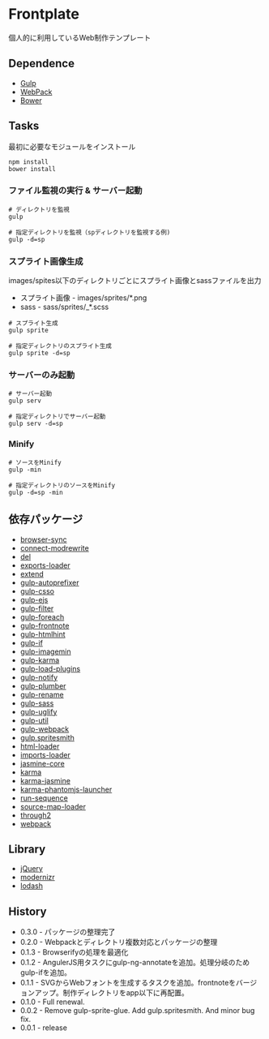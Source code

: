 # Frontplate

個人的に利用しているWeb制作テンプレート

## Dependence

* [Gulp](http://gulpjs.com/)
* [WebPack](http://webpack.github.io/)
* [Bower](http://bower.io/)

## Tasks

最初に必要なモジュールをインストール

    npm install
    bower install

### ファイル監視の実行 & サーバー起動

```
# ディレクトリを監視
gulp

# 指定ディレクトリを監視（spディレクトリを監視する例)
gulp -d=sp
```

### スプライト画像生成

images/spites以下のディレクトリごとにスプライト画像とsassファイルを出力

* スプライト画像 - images/sprites/*.png
* sass - sass/sprites/_*.scss

```
# スプライト生成
gulp sprite

# 指定ディレクトリのスプライト生成
gulp sprite -d=sp
```

### サーバーのみ起動

```
# サーバー起動
gulp serv

# 指定ディレクトリでサーバー起動
gulp serv -d=sp
```

### Minify

```
# ソースをMinify
gulp -min

# 指定ディレクトリのソースをMinify
gulp -d=sp -min
```

##  依存パッケージ

* [browser-sync](https://github.com/shakyShane/browser-sync)
* [connect-modrewrite](https://www.npmjs.com/package/connect-modrewrite)
* [del](https://www.npmjs.com/package/del)
* [exports-loader](https://www.npmjs.com/package/exports-loader)
* [extend](https://www.npmjs.com/package/extend)
* [gulp-autoprefixer](https://www.npmjs.org/package/gulp-autoprefixer)
* [gulp-csso](https://www.npmjs.org/package/gulp-csso)
* [gulp-ejs](https://www.npmjs.org/package/gulp-ejs)
* [gulp-filter](https://www.npmjs.com/package/gulp-filter)
* [gulp-foreach](https://www.npmjs.org/package/gulp-foreach)
* [gulp-frontnote](https://www.npmjs.org/package/gulp-frontnote)
* [gulp-htmlhint](https://www.npmjs.org/package/gulp-htmlhint)
* [gulp-if](https://www.npmjs.org/package/gulp-if)
* [gulp-imagemin](https://www.npmjs.org/package/gulp-imagemin)
* [gulp-karma](https://www.npmjs.org/package/gulp-karma)
* [gulp-load-plugins](https://www.npmjs.org/package/gulp-load-plugins)
* [gulp-notify](https://www.npmjs.org/package/gulp-notify)
* [gulp-plumber](https://www.npmjs.org/package/gulp-plumber)
* [gulp-rename](https://www.npmjs.org/package/gulp-rename)
* [gulp-sass](https://www.npmjs.org/package/gulp-sass)
* [gulp-uglify](https://www.npmjs.org/package/gulp-uglify)
* [gulp-util](https://www.npmjs.org/package/gulp-util)
* [gulp-webpack](https://www.npmjs.org/package/gulp-webpack)
* [gulp.spritesmith](https://github.com/twolfson/gulp.spritesmith)
* [html-loader](https://github.com/twolfson/html-loader)
* [imports-loader](https://github.com/twolfson/imports-loader)
* [jasmine-core](https://github.com/twolfson/jasmine-core)
* [karma](https://github.com/twolfson/karma)
* [karma-jasmine](https://github.com/twolfson/karma-jasmine)
* [karma-phantomjs-launcher](https://github.com/twolfson/karma-phantomjs-launcher)
* [run-sequence](https://github.com/twolfson/run-sequence)
* [source-map-loader](https://github.com/twolfson/source-map-loader)
* [through2](https://github.com/sindresorhus/through2)
* [webpack](https://github.com/sindresorhus/webpack)


## Library
* [jQuery](http://jquery.com/)
* [modernizr](http://modernizr.com/)
* [lodash](https://lodash.com/)

## History
* 0.3.0 - パッケージの整理完了
* 0.2.0 - Webpackとディレクトリ複数対応とパッケージの整理
* 0.1.3 - Browserifyの処理を最適化
* 0.1.2 - AngulerJS用タスクにgulp-ng-annotateを追加。処理分岐のためgulp-ifを追加。
* 0.1.1 - SVGからWebフォントを生成するタスクを追加。frontnoteをバージョンアップ。制作ディレクトリをapp以下に再配置。
* 0.1.0 - Full renewal.
* 0.0.2 - Remove gulp-sprite-glue. Add gulp.spritesmith. And minor bug fix.
* 0.0.1 - release